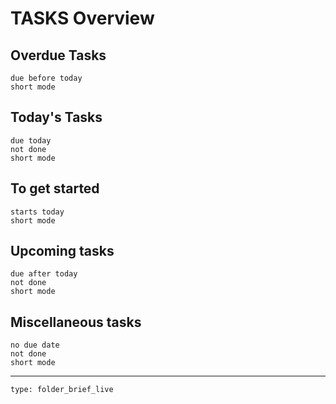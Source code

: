 # TASKS Overview
## Overdue Tasks
```tasks
due before today
short mode
```

## Today's Tasks
```tasks
due today
not done
short mode
```

## To get started
```tasks
starts today
short mode
```

## Upcoming tasks
```tasks
due after today
not done
short mode
```

## Miscellaneous tasks
```tasks
no due date
not done
short mode
```


____________________________________________________________________
 
```ccard
type: folder_brief_live
```
 
